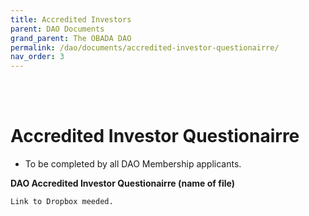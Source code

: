 ```yaml
---
title: Accredited Investors
parent: DAO Documents
grand_parent: The OBADA DAO
permalink: /dao/documents/accredited-investor-questionairre/
nav_order: 3
---
```


<br> <br>

# Accredited Investor Questionairre

* To be completed by all DAO Membership applicants.

**DAO Accredited Investor Questionairre (name of file)** 

``` Link to Dropbox meeded. ```
